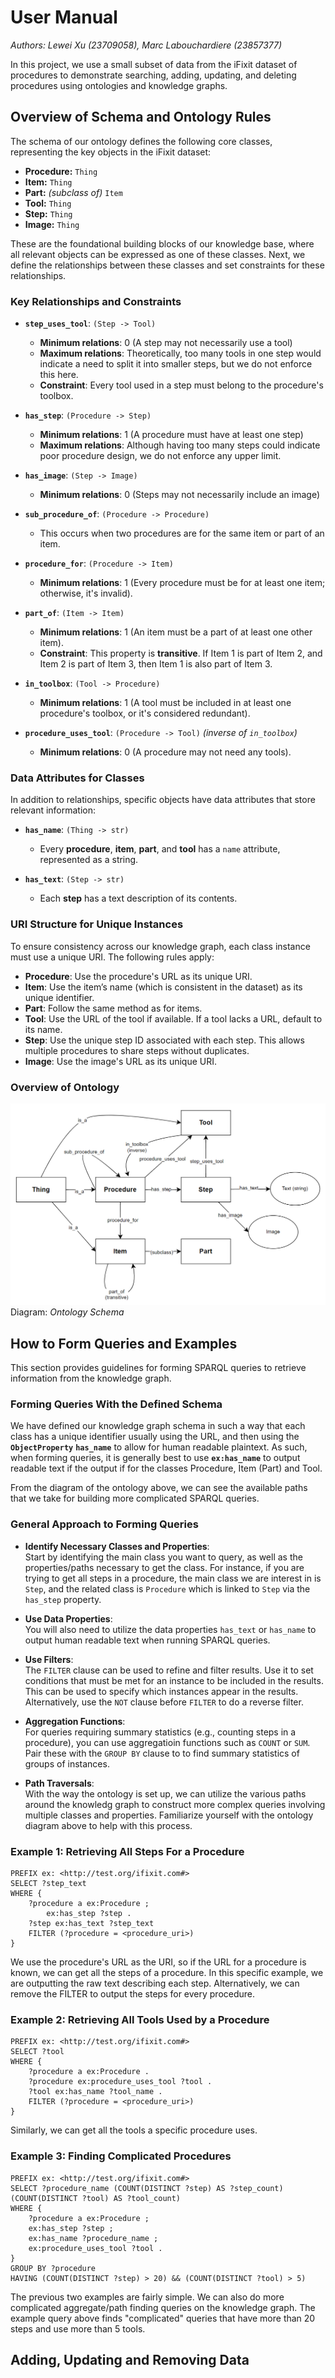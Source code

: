 # User Manual  
*Authors: Lewei Xu (23709058), Marc Labouchardiere (23857377)*  

In this project, we use a small subset of data from the iFixit dataset of procedures to demonstrate searching, adding, updating, and deleting procedures using ontologies and knowledge graphs.

## Overview of Schema and Ontology Rules  

The schema of our ontology defines the following core classes, representing the key objects in the iFixit dataset:  

- **Procedure:** `Thing`
- **Item:** `Thing`
- **Part:** _(subclass of)_ `Item`
- **Tool:** `Thing`
- **Step:** `Thing`
- **Image:** `Thing`

These are the foundational building blocks of our knowledge base, where all relevant objects can be expressed as one of these classes. Next, we define the relationships between these classes and set constraints for these relationships.

### Key Relationships and Constraints  
- **`step_uses_tool`**: `(Step -> Tool)`  
    - **Minimum relations**: 0 (A step may not necessarily use a tool)  
    - **Maximum relations**: Theoretically, too many tools in one step would indicate a need to split it into smaller steps, but we do not enforce this here.  
    - **Constraint**: Every tool used in a step must belong to the procedure's toolbox.  
      
- **`has_step`**: `(Procedure -> Step)`  
    - **Minimum relations**: 1 (A procedure must have at least one step)  
    - **Maximum relations**: Although having too many steps could indicate poor procedure design, we do not enforce any upper limit.  

- **`has_image`**: `(Step -> Image)`  
    - **Minimum relations**: 0 (Steps may not necessarily include an image)  

- **`sub_procedure_of`**: `(Procedure -> Procedure)`  
    - This occurs when two procedures are for the same item or part of an item.

- **`procedure_for`**: `(Procedure -> Item)`  
    - **Minimum relations**: 1 (Every procedure must be for at least one item; otherwise, it's invalid).  

- **`part_of`**: `(Item -> Item)`  
    - **Minimum relations**: 1 (An item must be a part of at least one other item).  
    - **Constraint**: This property is **transitive**. If Item 1 is part of Item 2, and Item 2 is part of Item 3, then Item 1 is also part of Item 3.  

- **`in_toolbox`**: `(Tool -> Procedure)`  
    - **Minimum relations**: 1 (A tool must be included in at least one procedure's toolbox, or it's considered redundant).  

- **`procedure_uses_tool`**: `(Procedure -> Tool)` _(inverse of `in_toolbox`)_  
    - **Minimum relations**: 0 (A procedure may not need any tools).

### Data Attributes for Classes  
In addition to relationships, specific objects have data attributes that store relevant information:

- **`has_name`**: `(Thing -> str)`  
    - Every **procedure**, **item**, **part**, and **tool** has a `name` attribute, represented as a string.  

- **`has_text`**: `(Step -> str)`  
    - Each **step** has a text description of its contents.

### URI Structure for Unique Instances  

To ensure consistency across our knowledge graph, each class instance must use a unique URI. The following rules apply:

- **Procedure**: Use the procedure's URL as its unique URI.
- **Item**: Use the item’s name (which is consistent in the dataset) as its unique identifier.
- **Part**: Follow the same method as for items.
- **Tool**: Use the URL of the tool if available. If a tool lacks a URL, default to its name.
- **Step**: Use the unique step ID associated with each step. This allows multiple procedures to share steps without duplicates.
- **Image**: Use the image's URL as its unique URI.

### Overview of Ontology
![Ontology Schema](images/schema-white.png)
Diagram: *Ontology Schema*

## How to Form Queries and Examples  
This section provides guidelines for forming SPARQL queries to retrieve information from the knowledge graph.

### Forming Queries With the Defined Schema
We have defined our knowledge graph schema in such a way that each class has a unique identifier usually using the URL, and then using the **`ObjectProperty`** **`has_name`** to allow for human readable plaintext. As such, when forming queries, it is generally best to use **`ex:has_name`** to output readable text if the output if for the classes Procedure, Item (Part) and Tool. 

From the diagram of the ontology above, we can see the available paths that we take for building more complicated SPARQL queries.

### General Approach to Forming Queries

- **Identify Necessary Classes and Properties**:  
    Start by identifying the main class you want to query, as well as the properties/paths necessary to get the class. For instance, if you are trying to get all steps in a procedure, the main class we are interest in is `Step`, and the related class is `Procedure` which is linked to `Step` via the `has_step` property.

- **Use Data Properties**:  
    You will also need to utilize the data properties `has_text` or `has_name` to output human readable text when running SPARQL queries. 

- **Use Filters**:  
    The `FILTER` clause can be used to refine and filter results. Use it to set conditions that must be met for an instance to be included in the results. This can be used to specify which instances appear in the results. Alternatively, use the `NOT` clause before `FILTER` to do a reverse filter.

- **Aggregation Functions**:  
    For queries requiring summary statistics (e.g., counting steps in a procedure), you can use aggregatioin functions such as `COUNT` or `SUM`. Pair these with the `GROUP BY` clause to to find summary statistics of groups of instances.

- **Path Traversals**:  
    With the way the ontology is set up, we can utilize the various paths around the knowledg graph to construct more complex queries involving multiple classes and properties. Familiarize yourself with the ontology diagram above to help with this process.

### Example 1: Retrieving All Steps For a Procedure
```sparql
PREFIX ex: <http://test.org/ifixit.com#>
SELECT ?step_text
WHERE {
    ?procedure a ex:Procedure ;
        ex:has_step ?step .
    ?step ex:has_text ?step_text
    FILTER (?procedure = <procedure_uri>)
}
```
We use the procedure's URL as the URI, so if the URL for a procedure is known, we can get all the steps of a procedure. In this specific example, we are outputting the raw text describing each step. Alternatively, we can remove the FILTER to output the steps for every procedure.

### Example 2: Retrieving All Tools Used by a Procedure
```sparql
PREFIX ex: <http://test.org/ifixit.com#>
SELECT ?tool
WHERE {
    ?procedure a ex:Procedure .
    ?procedure ex:procedure_uses_tool ?tool .
    ?tool ex:has_name ?tool_name .
    FILTER (?procedure = <procedure_uri>)
}
```
Similarly, we can get all the tools a specific procedure uses.

### Example 3: Finding Complicated Procedures
```sparql
PREFIX ex: <http://test.org/ifixit.com#>
SELECT ?procedure_name (COUNT(DISTINCT ?step) AS ?step_count) (COUNT(DISTINCT ?tool) AS ?tool_count)
WHERE {
    ?procedure a ex:Procedure ;
    ex:has_step ?step ;
    ex:has_name ?procedure_name ;
    ex:procedure_uses_tool ?tool .
}
GROUP BY ?procedure
HAVING (COUNT(DISTINCT ?step) > 20) && (COUNT(DISTINCT ?tool) > 5)
```
The previous two examples are fairly simple. We can also do more complicated aggregate/path finding queries on the knowledge graph. The example query above finds "complicated" queries that have more than 20 steps and use more than 5 tools.

## Adding, Updating and Removing Data
